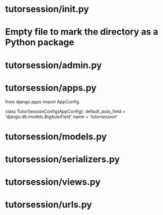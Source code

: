 # tutorsession/__init__.py
# Empty file to mark the directory as a Python package

# tutorsession/admin.py


# tutorsession/apps.py
from django.apps import AppConfig

class TutorSessionConfig(AppConfig):
    default_auto_field = 'django.db.models.BigAutoField'
    name = 'tutorsession'

# tutorsession/models.py

# tutorsession/serializers.py


# tutorsession/views.py

# tutorsession/urls.py
